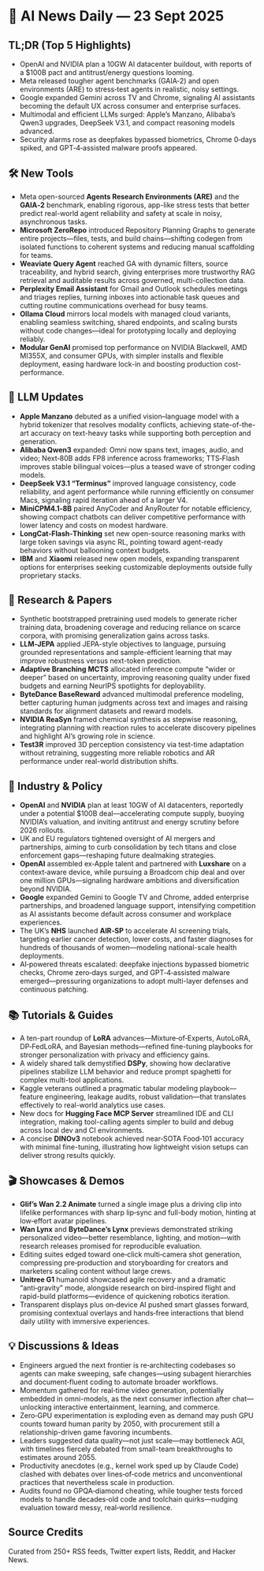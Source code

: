 # 📰 AI News Daily — 23 Sept 2025

## TL;DR (Top 5 Highlights)
- OpenAI and NVIDIA plan a 10GW AI datacenter buildout, with reports of a $100B pact and antitrust/energy questions looming.
- Meta released tougher agent benchmarks (GAIA‑2) and open environments (ARE) to stress‑test agents in realistic, noisy settings.
- Google expanded Gemini across TV and Chrome, signaling AI assistants becoming the default UX across consumer and enterprise surfaces.
- Multimodal and efficient LLMs surged: Apple’s Manzano, Alibaba’s Qwen3 upgrades, DeepSeek V3.1, and compact reasoning models advanced.
- Security alarms rose as deepfakes bypassed biometrics, Chrome 0‑days spiked, and GPT‑4‑assisted malware proofs appeared.

## 🛠️ New Tools
- Meta open-sourced **Agents Research Environments (ARE)** and the **GAIA‑2** benchmark, enabling rigorous, app-like stress tests that better predict real-world agent reliability and safety at scale in noisy, asynchronous tasks.  
- **Microsoft ZeroRepo** introduced Repository Planning Graphs to generate entire projects—files, tests, and build chains—shifting codegen from isolated functions to coherent systems and reducing manual scaffolding for teams.  
- **Weaviate Query Agent** reached GA with dynamic filters, source traceability, and hybrid search, giving enterprises more trustworthy RAG retrieval and auditable results across governed, multi-collection data.  
- **Perplexity Email Assistant** for Gmail and Outlook schedules meetings and triages replies, turning inboxes into actionable task queues and cutting routine communications overhead for busy teams.  
- **Ollama Cloud** mirrors local models with managed cloud variants, enabling seamless switching, shared endpoints, and scaling bursts without code changes—ideal for prototyping locally and deploying reliably.  
- **Modular GenAI** promised top performance on NVIDIA Blackwell, AMD MI355X, and consumer GPUs, with simpler installs and flexible deployment, easing hardware lock-in and boosting production cost-performance.

## 🤖 LLM Updates
- **Apple Manzano** debuted as a unified vision–language model with a hybrid tokenizer that resolves modality conflicts, achieving state-of-the-art accuracy on text-heavy tasks while supporting both perception and generation.  
- **Alibaba Qwen3** expanded: Omni now spans text, images, audio, and video; Next‑80B adds FP8 inference across frameworks; TTS‑Flash improves stable bilingual voices—plus a teased wave of stronger coding models.  
- **DeepSeek V3.1 “Terminus”** improved language consistency, code reliability, and agent performance while running efficiently on consumer Macs, signaling rapid iteration ahead of a larger V4.  
- **MiniCPM4.1‑8B** paired AnyCoder and AnyRouter for notable efficiency, showing compact chatbots can deliver competitive performance with lower latency and costs on modest hardware.  
- **LongCat‑Flash‑Thinking** set new open-source reasoning marks with large token savings via async RL, pointing toward agent-ready behaviors without ballooning context budgets.  
- **IBM** and **Xiaomi** released new open models, expanding transparent options for enterprises seeking customizable deployments outside fully proprietary stacks.

## 📑 Research & Papers
- Synthetic bootstrapped pretraining used models to generate richer training data, broadening coverage and reducing reliance on scarce corpora, with promising generalization gains across tasks.  
- **LLM‑JEPA** applied JEPA-style objectives to language, pursuing grounded representations and sample-efficient learning that may improve robustness versus next-token prediction.  
- **Adaptive Branching MCTS** allocated inference compute “wider or deeper” based on uncertainty, improving reasoning quality under fixed budgets and earning NeurIPS spotlights for deployability.  
- **ByteDance BaseReward** advanced multimodal preference modeling, better capturing human judgments across text and images and raising standards for alignment datasets and reward models.  
- **NVIDIA ReaSyn** framed chemical synthesis as stepwise reasoning, integrating planning with reaction rules to accelerate discovery pipelines and highlight AI’s growing role in science.  
- **Test3R** improved 3D perception consistency via test-time adaptation without retraining, suggesting more reliable robotics and AR performance under real-world distribution shifts.

## 🏢 Industry & Policy
- **OpenAI** and **NVIDIA** plan at least 10GW of AI datacenters, reportedly under a potential $100B deal—accelerating compute supply, buoying NVIDIA’s valuation, and inviting antitrust and energy scrutiny before 2026 rollouts.  
- UK and EU regulators tightened oversight of AI mergers and partnerships, aiming to curb consolidation by tech titans and close enforcement gaps—reshaping future dealmaking strategies.  
- **OpenAI** assembled ex‑Apple talent and partnered with **Luxshare** on a context‑aware device, while pursuing a Broadcom chip deal and over one million GPUs—signaling hardware ambitions and diversification beyond NVIDIA.  
- **Google** expanded Gemini to Google TV and Chrome, added enterprise partnerships, and broadened language support, intensifying competition as AI assistants become default across consumer and workplace experiences.  
- The UK’s **NHS** launched **AIR‑SP** to accelerate AI screening trials, targeting earlier cancer detection, lower costs, and faster diagnoses for hundreds of thousands of women—modeling national-scale health deployments.  
- AI‑powered threats escalated: deepfake injections bypassed biometric checks, Chrome zero‑days surged, and GPT‑4‑assisted malware emerged—pressuring organizations to adopt multi-layer defenses and continuous patching.

## 📚 Tutorials & Guides
- A ten-part roundup of **LoRA** advances—Mixture‑of‑Experts, AutoLoRA, DP‑FedLoRA, and Bayesian methods—refined fine-tuning playbooks for stronger personalization with privacy and efficiency gains.  
- A widely shared talk demystified **DSPy**, showing how declarative pipelines stabilize LLM behavior and reduce prompt spaghetti for complex multi-tool applications.  
- Kaggle veterans outlined a pragmatic tabular modeling playbook—feature engineering, leakage audits, robust validation—that translates effectively to real-world analytics use cases.  
- New docs for **Hugging Face MCP Server** streamlined IDE and CLI integration, making tool-calling agents simpler to build and debug across local dev and CI environments.  
- A concise **DINOv3** notebook achieved near‑SOTA Food‑101 accuracy with minimal fine-tuning, illustrating how lightweight vision setups can deliver strong results quickly.

## 🎬 Showcases & Demos
- **Glif’s Wan 2.2 Animate** turned a single image plus a driving clip into lifelike performances with sharp lip‑sync and full-body motion, hinting at low‑effort avatar pipelines.  
- **Wan Lynx** and **ByteDance’s Lynx** previews demonstrated striking personalized video—better resemblance, lighting, and motion—with research releases promised for reproducible evaluation.  
- Editing suites edged toward one‑click multi‑camera shot generation, compressing pre‑production and storyboarding for creators and marketers scaling content without large crews.  
- **Unitree G1** humanoid showcased agile recovery and a dramatic “anti‑gravity” mode, alongside research on bird-inspired flight and rapid-build platforms—evidence of quickening robotics iteration.  
- Transparent displays plus on‑device AI pushed smart glasses forward, promising contextual overlays and hands‑free interactions that blend daily utility with immersive experiences.

## 💡 Discussions & Ideas
- Engineers argued the next frontier is re‑architecting codebases so agents can make sweeping, safe changes—using subagent hierarchies and document‑fluent coding to automate broader workflows.  
- Momentum gathered for real‑time video generation, potentially embedded in omni-models, as the next consumer inflection after chat—unlocking interactive entertainment, learning, and commerce.  
- Zero‑GPU experimentation is exploding even as demand may push GPU counts toward human parity by 2050, with procurement still a relationship-driven game favoring incumbents.  
- Leaders suggested data quality—not just scale—may bottleneck AGI, with timelines fiercely debated from small-team breakthroughs to estimates around 2055.  
- Productivity anecdotes (e.g., kernel work sped up by Claude Code) clashed with debates over lines‑of‑code metrics and unconventional practices that nevertheless scale in production.  
- Audits found no GPQA‑diamond cheating, while tougher tests forced models to handle decades‑old code and toolchain quirks—nudging evaluation toward messy, real‑world resilience.

## Source Credits  
Curated from 250+ RSS feeds, Twitter expert lists, Reddit, and Hacker News.
